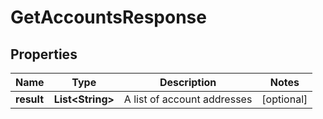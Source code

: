 
# GetAccountsResponse

## Properties
Name | Type | Description | Notes
------------ | ------------- | ------------- | -------------
**result** | **List&lt;String&gt;** | A list of account addresses |  [optional]



